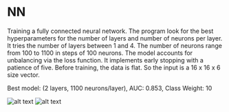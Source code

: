 # NN

Training a fully connected neural network. The program look for the best hyperparameters for the number of layers and number of neurons per layer.
It tries the number of layers between 1 and 4. The number of neurons range from 100 to 1100 in steps of 100 neurons. The model accounts for unbalancing via the loss function. It implements early stopping with a patience of five. Before training, the data is flat. So the input is a 16 x 16 x 6 size vector.



Best model: (2 layers, 1100 neurons/layer), AUC: 0.853, Class Weight: 10



![alt text](https://github.com/joaquinsalas/zindi/blob/main/code/data_exploration/roc_curve_fc_nn.png?raw=true)
![alt text](https://github.com/joaquinsalas/zindi/blob/main/code/data_exploration/precision_recall_curve_fn_nn.png?raw=true)
